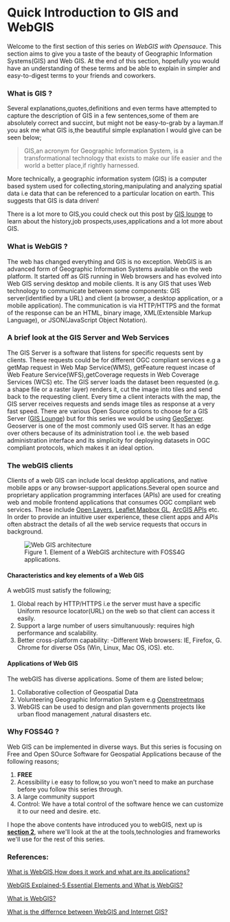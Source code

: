 # Quick Introduction to GIS and WebGIS

Welcome to the first section of this series on *WebGIS with Opensauce*. This section aims to give you a taste of the beauty of Geographic Information Systems(GIS) and Web GIS. At the end of this section, hopefully you would have an understanding of these terms and be able to explain in simpler and easy-to-digest terms to your friends and coworkers.


### **What is GIS ?**  

Several explanations,quotes,definitions and even terms have attempted to capture the description of GIS in a few sentences,some of them are absolutely correct and succint, but might not be easy-to-grab by a layman.If you ask me what GIS is,the beautiful simple explanation I would give can be seen below;

>GIS,an acronym for Geographic Information System, is a transformational technology that exists to make our life easier and the world a better place,if rightly harnessed.
>

More technically, a geographic information system (GIS) is a computer based system used for collecting,storing,manipulating and analyzing spatial data i.e data that can be referenced to a particular location on earth. This suggests that GIS is data driven!

There is a lot more to GIS,you could check out this post by [GIS lounge](https://www.gislounge.com/what-is-gis/) to learn about the history,job prospects,uses,applications and a lot more about GIS. 

### **What is WebGIS ?**

The web has changed everything and GIS is no exception. WebGIS is an advanced form of Geographic Information Systems available on the web platform. It started off as GIS running in Web browsers and has evolved into Web GIS serving desktop and mobile clients. It is any GIS that uses Web technology to communicate between some components: GIS server(identified by a URL) and client (a browser, a desktop application, or a mobile application). The communication is via HTTP/HTTPS and the format of the response can be an HTML, binary image, XML(Extensible Markup Language), or JSON(JavaScript Object Notation). 

### **A brief look at the GIS Server and Web Services**

The GIS Server is a software that listens for specific requests sent by clients. These requests could be for different OGC compliant services e.g a getMap request in Web Map Service(WMS), getFeature request incase of Web Feature Service(WFS),getCoverage requests in Web Coverage Services (WCS) etc. The GIS server loads the dataset been requested (e.g. a shape file or a raster layer) renders it, cut  the image into tiles and send back to the requesting client. Every time a client interacts with the map, the GIS server receives requests and sends image tiles as response at a very fast speed. There are various Open Source options to choose for a GIS Server  ([GIS Lounge](https://www.gislounge.com/open-source-gis-applications)) but for this series we would be using [GeoServer](http://geoserver.org/).  
Geoserver is one of the most commonly used GIS server. It has an edge over others because of its administration tool i.e. the web based administration interface and its simplicity for deploying datasets in OGC compliant protocols, which makes it an ideal option.

### **The webGIS clients**

Clients of a web GIS can include local desktop applications, and native mobile apps or any browser-support applications.Several open source and proprietary application programming interfaces (APIs) are used for creating web and mobile frontend applications that consumes OGC compliant web services. These include [Open Layers](https://openlayers.org), [Leaflet](https://leafletjs.com),[Mapbox GL](https://mapbox.com), [ArcGIS APIs](https://developers.arcgis.com/javascript/ ) etc. In order to provide an intuitive user experience, these client apps and APIs often abstract the details of all the web service requests that occurs in background.

<figure>
    <img src='../webgisworkflow.jpg' alt='Web GIS architecture' />
    <figcaption>
        Figure 1. Element of a WebGIS architecture with FOSS4G applications. 
    </figcaption>
</figure>

#### **Characteristics and key elements of a Web GIS**

A webGIS must satisfy the following;

1. Global reach by HTTP/HTTPS i.e the server must have a specific Uniform resource locator(URL) on the web so that client can access it easily.
2. Support a large number of users simultanuously: requires high performance and scalability.
3. Better cross-platform capability: -Different Web browsers: IE, Firefox, G. Chrome for diverse OSs (Win, Linux, Mac OS, iOS). etc.

#### **Applications of Web GIS**

The webGIS has diverse applications. Some of them are listed below;

1. Collaborative collection of Geospatial Data
2. Volunteering Geographic Information System e.g [Openstreetmaps](https://openstreetmap.org)
3. WebGIS can be used to design and plan governments projects like urban flood management ,natural disasters etc.

### **Why FOSS4G ?**

Web GIS can be implemented in diverse ways. But this series is focusing on Free and Open SOurce Software for Geospatial Applications because of the following reasons;

1. **FREE**
2. Acessibility i.e easy to follow,so you won't need to make an purchase before you follow this series through.
3. A large community support
4. Control: We have a total control of the software hence we can customize it to our need and desire. etc.


I hope the above contents have introduced you to webGIS, next up is **[section 2](./section2.md)**, where we'll look at the at the tools,technologies and frameworks we'll use for the rest of this series.



### **References:**

[What is WebGIS,How does it work and what are its applications?](https://www.vizexperts.com/webgis)

[WebGIS Explained-5 Essential Elements and What is WebGIS?](https://www.geo-jobe.com/videos/web-gis-explained-5-essential-elements-web-gis/)  

[What is WebGIS?](https://www.igi-global.com/dictionary/online-urban-information-systems/32458)    

[What is the differnce between WebGIS and Internet GIS?](https://www.gislounge.com/difference-web-gis-internet-gis/)